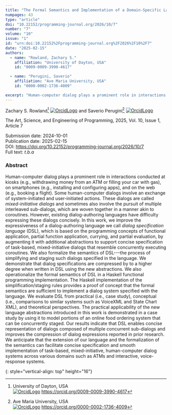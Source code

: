 ```yaml
---
title: "The Formal Semantics and Implementation of a Domain-Specific Language for Mixed-Initiative Dialogs"
numpages: 43
type: "article"
doi: "10.22152/programming-journal.org/2026/10/7"
number: "7"
volume: "10"
issue: "1"
id: "urn:doi:10.22152%2Fprogramming-journal.org%2F2026%2F10%2F7"
date: "2025-02-15"
authors: 
  - name: "Rowland, Zachary S."
    affiliation: "University of Dayton, USA"
    id: "0009-0009-3990-4617"

  - name: "Perugini, Saverio"
    affiliation: "Ave Maria University, USA"
    id: "0000-0002-1736-4009"

excerpt: "Human-computer dialog plays a prominent role in interactions conducted at kiosks (e.g., withdrawing money from an ATM or filling your car with gas), on smartphones (e.g., installing and configuring apps), and on the web (e.g., booking a flight). Some human-computer dialogs involve an exchange of system-initiated and user-initiated actions. These dialogs are called *mixed-initiative dialogs* and sometimes also involve the pursuit of multiple interleaved sub-dialogs, which are woven together in a manner akin to coroutines. However, existing dialog-authoring languages have difficulty expressing these dialogs concisely. In this work, we improve the expressiveness of a dialog-authoring language we call *dialog specification language* (DSL), which is based on the programming concepts of functional application, partial function application, currying, and partial evaluation, by augmenting it with additional abstractions to support concise specification of task-based, mixed-initiative dialogs that resemble concurrently executing coroutines. We also formalize the semantics of DSL---the process of simplifying and staging such dialogs specified in the language. We demonstrate that dialog specifications are compressed by to a higher degree when written in DSL using the new abstractions. We also operationalize the formal semantics of DSL in a Haskell functional programming implementation. The Haskell implementation of the simplification/staging rules provides a proof of concept that the formal semantics are sufficient to implement a dialog system specified with the language. We evaluate DSL from practical (i.e., case study), conceptual (i.e., comparisons to similar systems such as VoiceXML and State Chart XML), and theoretical perspectives. The practical applicability of the new language abstractions introduced in this work is demonstrated in a case study by using it to model portions of an online food ordering system that can be concurrently staged. Our results indicate that DSL enables concise representation of dialogs composed of multiple concurrent sub-dialogs and improves the compression of dialog expressions reported in prior research. We anticipate that the extension of our language and the formalization of the semantics can facilitate concise specification and smooth implementation of task-based, mixed-initiative, human-computer dialog systems across various domains such as ATMs and interactive, voice-response systems."
---
```

Zachary S. Rowland[^1] [![OrcidLogo]](https://orcid.org/0009-0009-3990-4617) and Saverio Perugini[^2] [![OrcidLogo]](https://orcid.org/0000-0002-1736-4009)

The Art, Science, and Engineering of Programming, 2025, Vol. 10, Issue 1, Article 7

Submission date: 2024-10-01  
Publication date: 2025-02-15  
DOI: <https://doi.org/10.22152/programming-journal.org/2026/10/7>  
Full text: *t.b.a*  


### Abstract

Human-computer dialog plays a prominent role in interactions conducted at kiosks (e.g., withdrawing money from an ATM or filling your car with gas), on smartphones (e.g., installing and configuring apps), and on the web (e.g., booking a flight). Some human-computer dialogs involve an exchange of system-initiated and user-initiated actions. These dialogs are called *mixed-initiative dialogs* and sometimes also involve the pursuit of multiple interleaved sub-dialogs, which are woven together in a manner akin to coroutines. However, existing dialog-authoring languages have difficulty expressing these dialogs concisely. In this work, we improve the expressiveness of a dialog-authoring language we call *dialog specification language* (DSL), which is based on the programming concepts of functional application, partial function application, currying, and partial evaluation, by augmenting it with additional abstractions to support concise specification of task-based, mixed-initiative dialogs that resemble concurrently executing coroutines. We also formalize the semantics of DSL---the process of simplifying and staging such dialogs specified in the language. We demonstrate that dialog specifications are compressed by to a higher degree when written in DSL using the new abstractions. We also operationalize the formal semantics of DSL in a Haskell functional programming implementation. The Haskell implementation of the simplification/staging rules provides a proof of concept that the formal semantics are sufficient to implement a dialog system specified with the language. We evaluate DSL from practical (i.e., case study), conceptual (i.e., comparisons to similar systems such as VoiceXML and State Chart XML), and theoretical perspectives. The practical applicability of the new language abstractions introduced in this work is demonstrated in a case study by using it to model portions of an online food ordering system that can be concurrently staged. Our results indicate that DSL enables concise representation of dialogs composed of multiple concurrent sub-dialogs and improves the compression of dialog expressions reported in prior research. We anticipate that the extension of our language and the formalization of the semantics can facilitate concise specification and smooth implementation of task-based, mixed-initiative, human-computer dialog systems across various domains such as ATMs and interactive, voice-response systems.


[^1]: University of Dayton, USA  
    [![OrcidLogo]](https://orcid.org/0009-0009-3990-4617) <https://orcid.org/0009-0009-3990-4617>

[^2]: Ave Maria University, USA  
    [![OrcidLogo]](https://orcid.org/0000-0002-1736-4009) <https://orcid.org/0000-0002-1736-4009>


[OrcidLogo]: /assets/images/orcid.svg "Orcid Logo"
{: style="vertical-align: top" height="16"}
